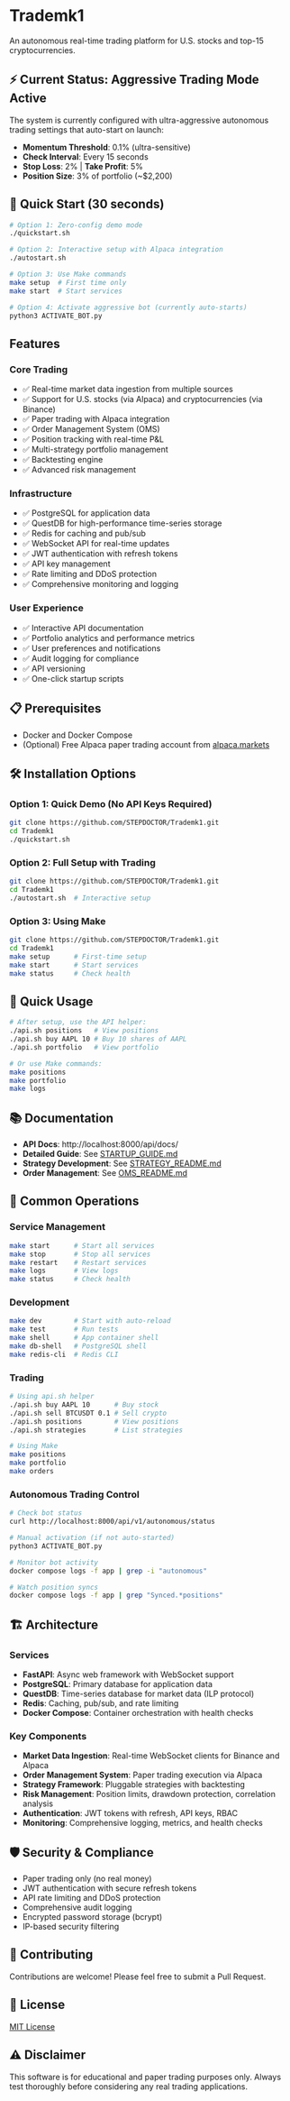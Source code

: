 # Trademk1

An autonomous real-time trading platform for U.S. stocks and top-15 cryptocurrencies.

## ⚡ Current Status: Aggressive Trading Mode Active

The system is currently configured with ultra-aggressive autonomous trading settings that auto-start on launch:
- **Momentum Threshold**: 0.1% (ultra-sensitive)
- **Check Interval**: Every 15 seconds
- **Stop Loss**: 2% | **Take Profit**: 5%
- **Position Size**: 3% of portfolio (~$2,200)

## 🚀 Quick Start (30 seconds)

```bash
# Option 1: Zero-config demo mode
./quickstart.sh

# Option 2: Interactive setup with Alpaca integration
./autostart.sh

# Option 3: Use Make commands
make setup  # First time only
make start  # Start services

# Option 4: Activate aggressive bot (currently auto-starts)
python3 ACTIVATE_BOT.py
```

## Features

### Core Trading
- ✅ Real-time market data ingestion from multiple sources
- ✅ Support for U.S. stocks (via Alpaca) and cryptocurrencies (via Binance)
- ✅ Paper trading with Alpaca integration
- ✅ Order Management System (OMS)
- ✅ Position tracking with real-time P&L
- ✅ Multi-strategy portfolio management
- ✅ Backtesting engine
- ✅ Advanced risk management

### Infrastructure
- ✅ PostgreSQL for application data
- ✅ QuestDB for high-performance time-series storage
- ✅ Redis for caching and pub/sub
- ✅ WebSocket API for real-time updates
- ✅ JWT authentication with refresh tokens
- ✅ API key management
- ✅ Rate limiting and DDoS protection
- ✅ Comprehensive monitoring and logging

### User Experience
- ✅ Interactive API documentation
- ✅ Portfolio analytics and performance metrics
- ✅ User preferences and notifications
- ✅ Audit logging for compliance
- ✅ API versioning
- ✅ One-click startup scripts

## 📋 Prerequisites

- Docker and Docker Compose
- (Optional) Free Alpaca paper trading account from [alpaca.markets](https://alpaca.markets/)

## 🛠️ Installation Options

### Option 1: Quick Demo (No API Keys Required)
```bash
git clone https://github.com/STEPDOCTOR/Trademk1.git
cd Trademk1
./quickstart.sh
```

### Option 2: Full Setup with Trading
```bash
git clone https://github.com/STEPDOCTOR/Trademk1.git
cd Trademk1
./autostart.sh  # Interactive setup
```

### Option 3: Using Make
```bash
git clone https://github.com/STEPDOCTOR/Trademk1.git
cd Trademk1
make setup      # First-time setup
make start      # Start services
make status     # Check health
```

## 🎯 Quick Usage

```bash
# After setup, use the API helper:
./api.sh positions   # View positions
./api.sh buy AAPL 10 # Buy 10 shares of AAPL
./api.sh portfolio   # View portfolio

# Or use Make commands:
make positions
make portfolio
make logs
```

## 📚 Documentation

- **API Docs**: http://localhost:8000/api/docs/
- **Detailed Guide**: See [STARTUP_GUIDE.md](STARTUP_GUIDE.md)
- **Strategy Development**: See [STRATEGY_README.md](STRATEGY_README.md)
- **Order Management**: See [OMS_README.md](OMS_README.md)

## 🔧 Common Operations

### Service Management
```bash
make start      # Start all services
make stop       # Stop all services
make restart    # Restart services
make logs       # View logs
make status     # Check health
```

### Development
```bash
make dev        # Start with auto-reload
make test       # Run tests
make shell      # App container shell
make db-shell   # PostgreSQL shell
make redis-cli  # Redis CLI
```

### Trading
```bash
# Using api.sh helper
./api.sh buy AAPL 10      # Buy stock
./api.sh sell BTCUSDT 0.1 # Sell crypto
./api.sh positions        # View positions
./api.sh strategies       # List strategies

# Using Make
make positions
make portfolio
make orders
```

### Autonomous Trading Control
```bash
# Check bot status
curl http://localhost:8000/api/v1/autonomous/status

# Manual activation (if not auto-started)
python3 ACTIVATE_BOT.py

# Monitor bot activity
docker compose logs -f app | grep -i "autonomous"

# Watch position syncs
docker compose logs -f app | grep "Synced.*positions"
```

## 🏗️ Architecture

### Services
- **FastAPI**: Async web framework with WebSocket support
- **PostgreSQL**: Primary database for application data
- **QuestDB**: Time-series database for market data (ILP protocol)
- **Redis**: Caching, pub/sub, and rate limiting
- **Docker Compose**: Container orchestration with health checks

### Key Components
- **Market Data Ingestion**: Real-time WebSocket clients for Binance and Alpaca
- **Order Management System**: Paper trading execution via Alpaca
- **Strategy Framework**: Pluggable strategies with backtesting
- **Risk Management**: Position limits, drawdown protection, correlation analysis
- **Authentication**: JWT tokens with refresh, API keys, RBAC
- **Monitoring**: Comprehensive logging, metrics, and health checks

## 🛡️ Security & Compliance

- Paper trading only (no real money)
- JWT authentication with secure refresh tokens
- API rate limiting and DDoS protection
- Comprehensive audit logging
- Encrypted password storage (bcrypt)
- IP-based security filtering

## 🤝 Contributing

Contributions are welcome! Please feel free to submit a Pull Request.

## 📄 License

[MIT License](LICENSE)

## ⚠️ Disclaimer

This software is for educational and paper trading purposes only. Always test thoroughly before considering any real trading applications.